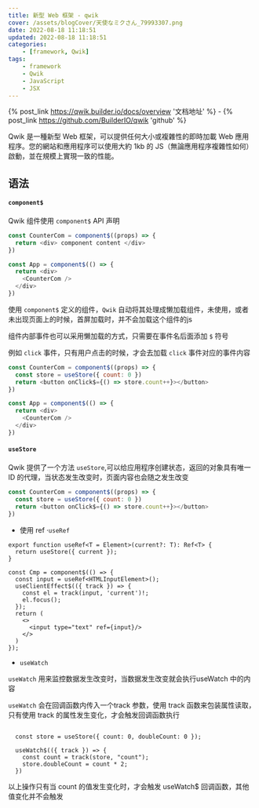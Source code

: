 ```yaml
---
title: 新型 Web 框架 - qwik
cover: /assets/blogCover/天使なミクさん_79993307.png
date: 2022-08-18 11:18:51
updated: 2022-08-18 11:18:51
categories:
    - [framework, Qwik]
tags:
    - framework
    - Qwik
    - JavaScript
    - JSX
---
```


{% post_link https://qwik.builder.io/docs/overview '文档地址' %} - {% post_link https://github.com/BuilderIO/qwik 'github' %}

Qwik 是一種新型 Web 框架，可以提供任何大小或複雜性的即時加載 Web 應用程序。您的網站和應用程序可以使用大約 1kb 的 JS（無論應用程序複雜性如何）啟動，並在規模上實現一致的性能。

## 语法

#### `component$`

Qwik 组件使用 `component$` API 声明

~~~js
const CounterCom = component$((props) => {
  return <div> component content </div>
})

const App = component$(() => {
  return <div>
    <CounterCom />
  </div>
})
~~~

使用 `component$` 定义的组件，`Qwik` 自动将其处理成懒加载组件，未使用，或者未出现页面上的时候，首屏加载时，并不会加载这个组件的js 

组件内部事件也可以采用懒加载的方式，只需要在事件名后面添加 `$` 符号

例如 `click` 事件，只有用户点击的时候，才会去加载 `click` 事件对应的事件内容


~~~js
const CounterCom = component$((props) => {
  const store = useStore({ count: 0 })
  return <button onClick$={() => store.count++}></button>
})

const App = component$(() => {
  return <div>
    <CounterCom />
  </div>
})
~~~

#### `useStore`

Qwik 提供了一个方法 `useStore`,可以给应用程序创建状态，返回的对象具有唯一 ID 的代理，当状态发生改变时，页面内容也会随之发生改变

~~~js
const CounterCom = component$((props) => {
  const store = useStore({ count: 0 })
  return <button onClick$={() => store.count++}></button>
})
~~~

* 使用 ref ·`useRef`

~~~JS
export function useRef<T = Element>(current?: T): Ref<T> {
  return useStore({ current });
}

const Cmp = component$(() => {
  const input = useRef<HTMLInputElement>();
  useClientEffect$(({ track }) => {
    const el = track(input, 'current')!;
    el.focus();
  });
  return (
    <>
      <input type="text" ref={input}/>
    </>
  )
});
~~~

* `useWatch`

`useWatch` 用来监控数据发生改变时，当数据发生改变就会执行useWatch 中的内容

`useWatch` 会在回调函数内传入一个track 参数，使用 track 函数来包装属性读取，只有使用 track 的属性发生变化，才会触发回调函数执行

~~~JS

  const store = useStore({ count: 0, doubleCount: 0 });

  useWatch$(({ track }) => {
    const count = track(store, "count");
    store.doubleCount = count * 2;
  })
~~~

以上操作只有当 count 的值发生变化时，才会触发 useWatch$ 回调函数，其他值变化并不会触发